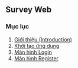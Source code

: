 ## Survey Web
### Mục lục
1. [Giới thiệu (Introduction)](lesson/intro.md)
2. [Khởi tạo ứng dụng](lesson/init.md)
3. [Màn hình Login](lesson/login.md)
4. [Màn hình Register](lesson/register.md)